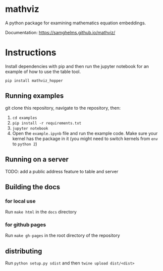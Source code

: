 # mathviz
A python package for examining mathematics equation embeddings.

Documentation: https://samghelms.github.io/mathviz/

# Instructions

Install dependencies with pip and then run the jupyter notebook for an example of how to use the table tool.

`pip install mathviz_hopper`

## Running examples

git clone this repository, navigate to the repository, then:

1. `cd examples`
2. `pip install -r requirements.txt`
3. `jupyter notebook`
4. Open the `example.ipynb` file and run the example code. Make sure your kernel has the package in it (you might need to switch kernels from `env` to `python 2`)

## Running on a server

TODO: add a public address feature to table and server

## Building the docs

### for local use
Run `make html` in the `docs` directory

### for github pages
Run `make gh-pages` in the root directory of the repository

## distributing 

Run `python setup.py sdist`
and then
`twine upload dist/<dist>`

	